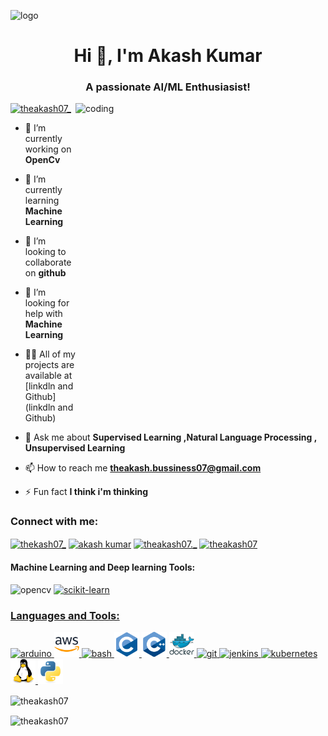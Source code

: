 ![logo](https://github.com/theakash07/theakash07/blob/main/)
<h1 align="center">Hi 👋, I'm Akash Kumar</h1>
<h3 align="center">A passionate AI/ML Enthusiasist!</h3>
<img align="right" alt="coding" width="400" src="https://giphy.com/embed/FoVzfcqCDSb7zCynOp" width="480" height="480" frameBorder="0" class="giphy-embed"

<p align="left"> <a href="https://twitter.com/theakash07_" target="blank"><img src="https://img.shields.io/twitter/follow/theakash07_?logo=twitter&style=for-the-badge" alt="theakash07_" /></a> </p>

- 🔭 I’m currently working on **OpenCv**

- 🌱 I’m currently learning **Machine Learning**

- 👯 I’m looking to collaborate on **github**

- 🤝 I’m looking for help with **Machine Learning**

- 👨‍💻 All of my projects are available at [linkdln and Github](linkdln and Github)

- 💬 Ask me about **Supervised Learning ,Natural Language Processing , Unsupervised Learning**

- 📫 How to reach me **theakash.bussiness07@gmail.com**

- ⚡ Fun fact **I think i'm thinking**

<h3 align="left">Connect with me:</h3>
<p align="left">
<a href="https://twitter.com/theakash07_" target="blank"><img align="center" src="https://raw.githubusercontent.com/rahuldkjain/github-profile-readme-generator/master/src/images/icons/Social/twitter.svg" alt="thekash07_" height="30" width="40" /></a>
<a href="https://linkedin.com/in/akash kumar" target="blank"><img align="center" src="https://raw.githubusercontent.com/rahuldkjain/github-profile-readme-generator/master/src/images/icons/Social/linked-in-alt.svg" alt="akash kumar" height="30" width="40" /></a>
<a href="https://www.instagram.com/akashsingh25._" target="blank"><img align="center" src="https://raw.githubusercontent.com/rahuldkjain/github-profile-readme-generator/master/src/images/icons/Social/instagram.svg" alt="theakash07._" height="30" width="40" /></a>
<a href="https://www.leetcode.com/theakash07" target="blank"><img align="center" src="https://raw.githubusercontent.com/rahuldkjain/github-profile-readme-generator/master/src/images/icons/Social/leet-code.svg" alt="theakash07" height="30" width="40" /></a>
</p>
<h4 align="left">Machine Learning and Deep learning Tools: </h4>
<p <a href="https://opencv.org/" target="_blank" rel="noreferrer"> <img src="https://cdn.jsdelivr.net/gh/devicons/devicon@latest/icons/opencv/opencv-original-wordmark.svg" alt="opencv" width="40" height="40"/> 
<a href="https://scikit-learn.org/stable/" target="_blank" rel="noreferrer"> <img src="https://cdn.jsdelivr.net/gh/devicons/devicon@latest/icons/scikitlearn/scikitlearn-original.svg" alt="scikit-learn" width="40" height="40"/> 
</p>
<h3 align="left">Languages and Tools:</h3>
<p align="left"> <a href="https://www.arduino.cc/" target="_blank" rel="noreferrer"> <img src="https://cdn.worldvectorlogo.com/logos/arduino-1.svg" alt="arduino" width="40" height="40"/> </a> <a href="https://aws.amazon.com" target="_blank" rel="noreferrer"> <img src="https://raw.githubusercontent.com/devicons/devicon/master/icons/amazonwebservices/amazonwebservices-original-wordmark.svg" alt="aws" width="40" height="40"/> </a> <a href="https://www.gnu.org/software/bash/" target="_blank" rel="noreferrer"> <img src="https://www.vectorlogo.zone/logos/gnu_bash/gnu_bash-icon.svg" alt="bash" width="40" height="40"/> </a> <a href="https://www.cprogramming.com/" target="_blank" rel="noreferrer"> <img src="https://raw.githubusercontent.com/devicons/devicon/master/icons/c/c-original.svg" alt="c" width="40" height="40"/> </a> <a href="https://www.w3schools.com/cpp/" target="_blank" rel="noreferrer"> <img src="https://raw.githubusercontent.com/devicons/devicon/master/icons/cplusplus/cplusplus-original.svg" alt="cplusplus" width="40" height="40"/> </a> <a href="https://www.docker.com/" target="_blank" rel="noreferrer"> <img src="https://raw.githubusercontent.com/devicons/devicon/master/icons/docker/docker-original-wordmark.svg" alt="docker" width="40" height="40"/> </a> <a href="https://git-scm.com/" target="_blank" rel="noreferrer"> <img src="https://www.vectorlogo.zone/logos/git-scm/git-scm-icon.svg" alt="git" width="40" height="40"/> </a> <a href="https://www.jenkins.io" target="_blank" rel="noreferrer"> <img src="https://www.vectorlogo.zone/logos/jenkins/jenkins-icon.svg" alt="jenkins" width="40" height="40"/> </a> <a href="https://kubernetes.io" target="_blank" rel="noreferrer"> <img src="https://www.vectorlogo.zone/logos/kubernetes/kubernetes-icon.svg" alt="kubernetes" width="40" height="40"/> </a> <a href="https://www.linux.org/" target="_blank" rel="noreferrer"> <img src="https://raw.githubusercontent.com/devicons/devicon/master/icons/linux/linux-original.svg" alt="linux" width="40" height="40"/> </a> <a href="https://www.python.org" target="_blank" rel="noreferrer"> <img src="https://raw.githubusercontent.com/devicons/devicon/master/icons/python/python-original.svg" alt="python" width="40" height="40"/> </a>  
</p>

<p><img align="center" src="https://github-readme-stats.vercel.app/api/top-langs?username=theakash07&show_icons=true&locale=en&layout=compact" alt="theakash07" /></p>

<p><img align="center" src="https://github-readme-streak-stats.herokuapp.com/?user=theakash07&" alt="theakash07" /></p>
